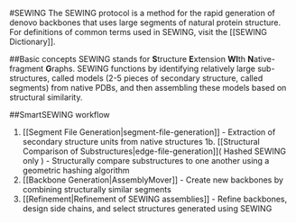 #SEWING
The SEWING protocol is a method for the rapid generation of denovo backbones that uses large segments of natural protein structure. For definitions of common terms used in SEWING, visit the [[SEWING Dictionary]].

##Basic concepts
SEWING stands for **S**tructure **E**xtension **WI**th **N**ative-fragment **G**raphs. SEWING functions by identifying relatively large sub-structures, called models (2-5 pieces of secondary structure, called segments) from native PDBs, and then assembling these models based on structural similarity.


##SmartSEWING workflow
1. [[Segment File Generation|segment-file-generation]] - Extraction of secondary structure units from native structures
   1b. [[Structural Comparison of Substructures|edge-file-generation]]( Hashed SEWING only ) - Structurally compare substructures to one another using a geometric hashing algorithm
2. [[Backbone Generation|AssemblyMover]] - Create new backbones by combining structurally similar segments
3. [[Refinement|Refinement of SEWING assemblies]] - Refine backbones, design side chains, and select structures generated using SEWING

